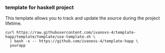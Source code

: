 ### template for haskell project

This template allows you to track and update the source during the project lifetime.

```
curl https://raw.githubusercontent.com/ivanovs-4/template-happ/template/template/use-template.sh \
  | bash -s -- https://github.com/ivanovs-4/template-happ \
  yourapp
```
